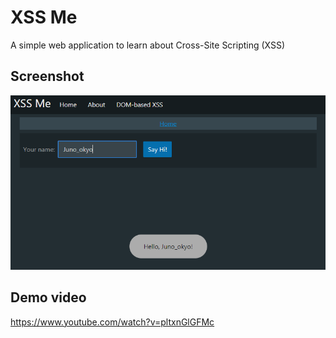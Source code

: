 # XSS Me

A simple web application to learn about Cross-Site Scripting (XSS)

## Screenshot

![xss-me](screenshot.png)

## Demo video

https://www.youtube.com/watch?v=pltxnGlGFMc